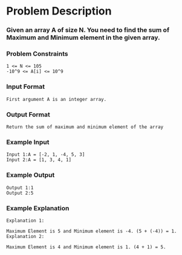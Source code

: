 # Problem Description

### Given an array A of size N. You need to find the sum of Maximum and Minimum element in the given array.

### Problem Constraints

```
1 <= N <= 105
-10^9 <= A[i] <= 10^9
```

### Input Format

```
First argument A is an integer array.
```

### Output Format

```
Return the sum of maximum and minimum element of the array
```

### Example Input

```
Input 1:A = [-2, 1, -4, 5, 3]
Input 2:A = [1, 3, 4, 1]
```

### Example Output

```
Output 1:1
Output 2:5
```

### Example Explanation

```
Explanation 1:

Maximum Element is 5 and Minimum element is -4. (5 + (-4)) = 1.
Explanation 2:

Maximum Element is 4 and Minimum element is 1. (4 + 1) = 5.
```
